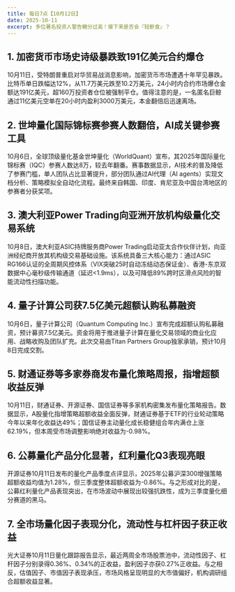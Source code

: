 ```yaml
---
title: 每日7点【10月12日】
date: 2025-10-11
excerpt: 多位著名投资人警告糖分过高！接下来是否会『轻断食』？
---
```



## 1. 加密货币市场史诗级暴跌致191亿美元合约爆仓
10月11日，受特朗普重启对华贸易战消息影响，加密货币市场遭遇十年罕见暴跌。比特币单日跌幅达12%，从11.7万美元跌至10.2万美元，24小时内合约市场爆仓金额达191亿美元，超160万投资者仓位被强制平仓。值得注意的是，一名匿名巨鲸通过11亿美元空单在20小时内盈利3000万美元，本金翻倍后迅速离场。

## 2. 世坤量化国际锦标赛参赛人数翻倍，AI成关键参赛工具
10月6日，全球顶级量化基金世坤量化（WorldQuant）宣布，其2025年国际量化锦标赛（IQC）参赛人数达8万，较去年翻番。赛事数据显示，AI技术的普及降低了参赛门槛，单人团队占比显著提升，部分团队通过AI代理（AI agents）实现文档分析、策略模拟全自动化流程。最终来自韩国、印度、肯尼亚及中国台湾地区的参赛者分获奖项。

## 3. 澳大利亚Power Trading向亚洲开放机构级量化交易系统
10月8日，澳大利亚ASIC持牌服务商Power Trading启动亚太合作伙伴计划，向亚洲经纪商开放其机构级交易基础设施。该系统具备三大核心能力：通过ASIC RG166认证的全周期风控体系（VIX突破25时自动冻结动态保证金）、香港-东京双数据中心毫秒级传输通道（延迟<1.9ms），以及可降低89%跨时区滑点风险的智能流动性扫描功能。

## 4. 量子计算公司获7.5亿美元超额认购私募融资
10月6日，量子计算公司（Quantum Computing Inc.）宣布完成超额认购私募融资，预计募资7.5亿美元。资金将用于推进量子计算在量化交易领域的商业化应用、战略收购及团队扩充。此次交易由Titan Partners Group独家承销，预计10月8日完成交割。

## 5. 财通证券等多家券商发布量化策略周报，指增超额收益反弹
10月11日，财通证券、开源证券、国信证券等多家机构密集发布量化策略报告。数据显示，A股量化指增策略超额收益全面反弹，财通证券基于ETF的行业轮动策略今年以来年化收益达49%；国信证券主动量化成长稳健组合年内满仓上涨62.19%，但本周受市场调整影响绝对收益为-0.98%。

## 6. 公募量化产品分化显著，红利量化Q3表现亮眼
开源证券10月11日发布的量化产品季度点评显示，2025年公募沪深300增强策略超额收益均值为1.28%，但三季度整体超额收益为-0.86%。与之形成对比的是，公募红利量化产品表现突出，在市场波动中展现出较强抗跌性，成为三季度量化细分赛道的黑马。


## 7. 全市场量化因子表现分化，流动性与杠杆因子获正收益
光大证券10月11日量化跟踪报告显示，最近两周全市场股票池中，流动性因子、杠杆因子分别录得0.36%、0.34%的正收益，盈利因子亦获0.27%正收益。与之相反，估值因子、市值因子表现承压，市场风格呈现明显的大市值偏好，机构调研组合超额收益显著。
